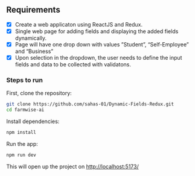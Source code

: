 ## Requirements

- [x] Create a web applicaton using ReactJS and Redux.
- [x] Single web page for adding fields and displaying the added fields dynamically.
- [x] Page will have one drop down with values ”Student”, “Self-Employee” and “Business”
- [x] Upon selection in the dropdown, the user needs to define the input fields and data to be collected with validatons.

### Steps to run

First, clone the repository:
```bash
git clone https://github.com/sahas-01/Dynamic-Fields-Redux.git
cd farmwise-ai
```

Install dependencies:
```bash
npm install
```

Run the app:
```bash
npm run dev
```

This will open up the project on <a href="">http://localhost:5173/</a>
